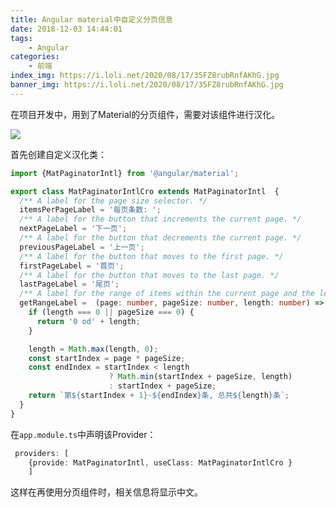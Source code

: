 ```yaml
---
title: Angular material中自定义分页信息
date: 2018-12-03 14:44:01
tags:
    - Angular
categories:
    - 前端
index_img: https://i.loli.net/2020/08/17/35FZ8rubRnfAKhG.jpg
banner_img: https://i.loli.net/2020/08/17/35FZ8rubRnfAKhG.jpg
---
```


在项目开发中，用到了Material的分页组件，需要对该组件进行汉化。

![](https://ws1.sinaimg.cn/large/806e3151ly1fxtkeefsycj20gt065jrd.jpg)

首先创建自定义汉化类：

```typescript
import {MatPaginatorIntl} from '@angular/material';

export class MatPaginatorIntlCro extends MatPaginatorIntl  {
  /** A label for the page size selector. */
  itemsPerPageLabel = '每页条数: ';
  /** A label for the button that increments the current page. */
  nextPageLabel = '下一页';
  /** A label for the button that decrements the current page. */
  previousPageLabel = '上一页';
  /** A label for the button that moves to the first page. */
  firstPageLabel = '首页';
  /** A label for the button that moves to the last page. */
  lastPageLabel = '尾页';
  /** A label for the range of items within the current page and the length of the whole list. */
  getRangeLabel =  (page: number, pageSize: number, length: number) => {
    if (length === 0 || pageSize === 0) {
      return '0 od' + length;
    }

    length = Math.max(length, 0);
    const startIndex = page * pageSize;
    const endIndex = startIndex < length
                      ? Math.min(startIndex + pageSize, length)
                      : startIndex + pageSize;
    return `第${startIndex + 1}-${endIndex}条, 总共${length}条`;
  }
}
```

在`app.module.ts`中声明该Provider：
```typescript
 providers: [
    {provide: MatPaginatorIntl, useClass: MatPaginatorIntlCro }
    ]
```
这样在再使用分页组件时，相关信息将显示中文。
